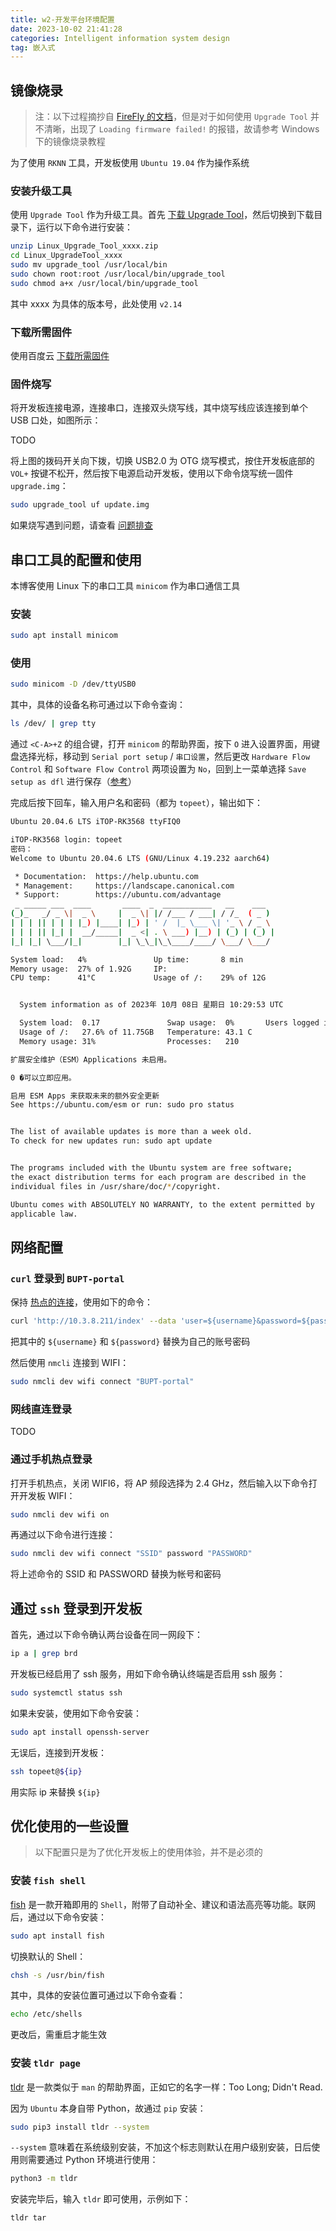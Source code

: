 ```yaml
---
title: w2-开发平台环境配置
date: 2023-10-02 21:41:28
categories: Intelligent information system design
tag: 嵌入式
---
```

## 镜像烧录
>
> 注：以下过程摘抄自 [FireFly 的文档](https://wiki.t-firefly.com/zh_CN/AIO-3289J/upgrade_firmware.html#upgrade-tool)，但是对于如何使用 `Upgrade Tool` 并不清晰，出现了 `Loading firmware failed!` 的报错，故请参考 Windows 下的镜像烧录教程

为了使用 `RKNN` 工具，开发板使用 `Ubuntu 19.04` 作为操作系统

### 安装升级工具

使用 `Upgrade Tool` 作为升级工具。首先 [下载 Upgrade Tool](https://www.t-firefly.com/doc/download/100.html#other_247)，然后切换到下载目录下，运行以下命令进行安装：

```sh
unzip Linux_Upgrade_Tool_xxxx.zip
cd Linux_UpgradeTool_xxxx
sudo mv upgrade_tool /usr/local/bin
sudo chown root:root /usr/local/bin/upgrade_tool
sudo chmod a+x /usr/local/bin/upgrade_tool
```

其中 xxxx 为具体的版本号，此处使用 `v2.14`

### 下载所需固件

使用百度云 [下载所需固件](https://pan.baidu.com/s/0Xo2h-FxQVy_nsLTfs9ljEA?pwd=lol4#list/path=%2Fsharelink1095276507-238645541930475%2F%E5%BC%80%E5%8F%91%E8%B5%84%E6%96%99%2F%E5%9B%BA%E4%BB%B6%E9%95%9C%E5%83%8F%2F04_Ubuntu20%E9%95%9C%E5%83%8F&parentPath=%2Fsharelink1095276507-238645541930475)

### 固件烧写

将开发板连接电源，连接串口，连接双头烧写线，其中烧写线应该连接到单个 USB 口处，如图所示：

TODO

将上图的拨码开关向下拨，切换 USB2.0 为 OTG 烧写模式，按住开发板底部的 `VOL+` 按键不松开，然后按下电源启动开发板，使用以下命令烧写统一固件 `upgrade.img`：

```sh
sudo upgrade_tool uf update.img
```

如果烧写遇到问题，请查看 [问题排查](https://dev.t-firefly.com/thread-104418-1-1.html)

## 串口工具的配置和使用

本博客使用 Linux 下的串口工具 `minicom` 作为串口通信工具

### 安装

```sh
sudo apt install minicom
```

### 使用

```sh
sudo minicom -D /dev/ttyUSB0
```

其中，具体的设备名称可通过以下命令查询：

```sh
ls /dev/ | grep tty
```

通过 `<C-A>+Z` 的组合键，打开 `minicom` 的帮助界面，按下 `O` 进入设置界面，用键盘选择光标，移动到 `Serial port setup` / `串口设置`，然后更改 `Hardware Flow Control` 和 `Software Flow Control` 两项设置为 `No`，回到上一菜单选择 `Save setup as dfl` 进行保存（[参考](https://wiki.t-firefly.com/iCore-3568JQ/debug.html#ubuntu-shang-shi-yong-chuan-kou-tiao-shi)）

完成后按下回车，输入用户名和密码（都为 `topeet`），输出如下：

```sh
Ubuntu 20.04.6 LTS iTOP-RK3568 ttyFIQ0

iTOP-RK3568 login: topeet
密码：
Welcome to Ubuntu 20.04.6 LTS (GNU/Linux 4.19.232 aarch64)

 * Documentation:  https://help.ubuntu.com
 * Management:     https://landscape.canonical.com
 * Support:        https://ubuntu.com/advantage
 _ _____ ___  ____       ____  _  ___________   __    ___
(_)_   _/ _ \|  _ \     |  _ \| |/ /___ / ___| / /_  ( _ )
| | | || | | | |_) |____| |_) | ' /  |_ \___ \| '_ \ / _ \
| | | || |_| |  __/_____|  _ <| . \ ___) |__) | (_) | (_) |
|_| |_| \___/|_|        |_| \_\_|\_\____/____/ \___/ \___/

System load:   4%               Up time:       8 min
Memory usage:  27% of 1.92G     IP:
CPU temp:      41°C             Usage of /:    29% of 12G


  System information as of 2023年 10月 08日 星期日 10:29:53 UTC

  System load:  0.17               Swap usage:  0%       Users logged i1
  Usage of /:   27.6% of 11.75GB   Temperature: 43.1 C
  Memory usage: 31%                Processes:   210

扩展安全维护（ESM）Applications 未启用。

0 �可以立即应用。

启用 ESM Apps 来获取未来的额外安全更新
See https://ubuntu.com/esm or run: sudo pro status


The list of available updates is more than a week old.
To check for new updates run: sudo apt update


The programs included with the Ubuntu system are free software;
the exact distribution terms for each program are described in the
individual files in /usr/share/doc/*/copyright.

Ubuntu comes with ABSOLUTELY NO WARRANTY, to the extent permitted by
applicable law.
```

## 网络配置

### `curl` 登录到 `BUPT-portal`

保持 [热点的连接](#通过手机热点登录)，使用如下的命令：

```sh
curl 'http://10.3.8.211/index' --data 'user=${username}&password=${password}
```

把其中的 `${username}` 和 `${password}` 替换为自己的账号密码

然后使用 `nmcli` 连接到 WIFI：

```sh
sudo nmcli dev wifi connect "BUPT-portal"
```

### 网线直连登录

TODO

### 通过手机热点登录

打开手机热点，关闭 WIFI6，将 AP 频段选择为 2.4 GHz，然后输入以下命令打开开发板 WIFI：

```sh
sudo nmcli dev wifi on
```

再通过以下命令进行连接：

```sh
sudo nmcli dev wifi connect "SSID" password "PASSWORD"
```

将上述命令的 SSID 和 PASSWORD 替换为帐号和密码

## 通过 `ssh` 登录到开发板

首先，通过以下命令确认两台设备在同一网段下：

```sh
ip a | grep brd
```

开发板已经启用了 ssh 服务，用如下命令确认终端是否启用 ssh 服务：

```sh
sudo systemctl status ssh
```

如果未安装，使用如下命令安装：

```sh
sudo apt install openssh-server
```

无误后，连接到开发板：

```sh
ssh topeet@${ip}
```

用实际 ip 来替换 `${ip}`

## 优化使用的一些设置

> 以下配置只是为了优化开发板上的使用体验，并不是必须的
>
### 安装 `fish shell`

[fish](https://fishshell.com/) 是一款开箱即用的 `Shell`，附带了自动补全、建议和语法高亮等功能。联网后，通过以下命令安装：

```sh
sudo apt install fish
```

切换默认的 Shell：

```sh
chsh -s /usr/bin/fish
```

其中，具体的安装位置可通过以下命令查看：

```sh
echo /etc/shells
```

更改后，需重启才能生效

### 安装 `tldr page`

[tldr](https://tldr.sh/) 是一款类似于 `man` 的帮助界面，正如它的名字一样：Too Long; Didn't Read.

因为 `Ubuntu` 本身自带 Python，故通过 `pip` 安装：

```sh
sudo pip3 install tldr --system
```

`--system` 意味着在系统级别安装，不加这个标志则默认在用户级别安装，日后使用则需要通过 Python 环境进行使用：

```sh
python3 -m tldr
```

安装完毕后，输入 `tldr` 即可使用，示例如下：

```sh
tldr tar
```
